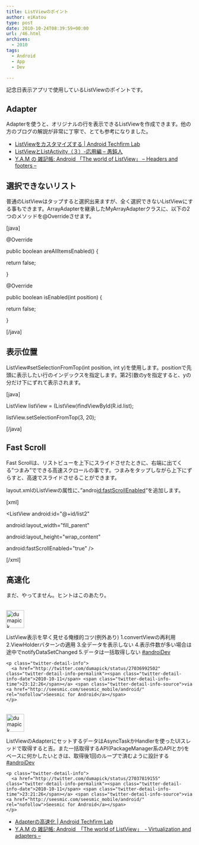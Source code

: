 ```yaml
---
title: ListViewのポイント
author: eiKatou
type: post
date: 2010-10-24T08:39:59+00:00
url: /46.html
archives:
  - 2010
tags:
  - Android
  - App
  - Dev

---
```

記念日表示アプリで使用しているListViewのポイントです。

## Adapter

Adapterを使うと、オリジナルの行を表示できるListViewを作成できます。他の方のブログの解説が非常に丁寧で、とても参考になりました。

  * <a href="http://labs.techfirm.co.jp/android/cho/751" target="_blank">ListViewをカスタマイズする | Android Techfirm Lab</a>
  * <a href="http://ichitcltk.hustle.ne.jp/gudon/modules/pico_rd/index.php?content_id=70" target="_blank">ListViewとListActivity（３）-応用編 &#8211; 愚鈍人</a>
  * <a href="http://y-anz-m.blogspot.com/2010/08/android-world-of-listview-headers-and.html" target="_blank">Y.A.M の 雑記帳: Android &#12300;The world of ListView&#12301; &#8211; Headers and footers &#8211;</a>

## 選択できないリスト

普通のListViewはタップすると選択出来ますが、全く選択できないListViewにする事もできます。ArrayAdapterを継承したMyArrayAdapterクラスに、以下の2つのメソッドを@Overrideさせます。
  
[java]
  
@Override
  
public boolean areAllItemsEnabled() {
      
return false;
  
}
  
@Override
  
public boolean isEnabled(int position) {
      
return false;
  
}
  
[/java] 

## 表示位置

ListView#setSelectionFromTop(int position, int y)を使用します。positionで先頭に表示したい行のインデックスを指定します。第2引数のyを指定すると、yの分だけ下にずれて表示されます。
  
[java]
  
ListView listView = (ListView)findViewById(R.id.list);
  
listView.setSelectionFromTop(3, 20);
  
[/java] 

## Fast Scroll

Fast Scrollは、リストビューを上下にスライドさせたときに、右端に出てくる&#8221;つまみ&#8221;でできる高速スクロールの事です。つまみをタップしながら上下にずらすと、高速でスライドさせることができます。

layout.xmlのListViewの属性に、&#8221;andro[id:fastScrollEnabled][1]&#8220;を追加します。
  
[xml]
  
<ListView android:id="@+id/list2"
      
android:layout\_width="fill\_parent"
      
android:layout\_height="wrap\_content"
      
android:fastScrollEnabled="true" />
  
[/xml] 

## 高速化

まだ、やってません。ヒントはこのあたり。

<div class="twitter-detail twitter-detail-left">
  <div class="twitter-detail-user">
    <a class="twitter-user-screen-name" href="http://twitter.com/dumapick"><br /> <img src="http://a0.twimg.com/profile_images/695148648/Owl-48_normal.png" alt="dumapick" height="48" width="48" /><br /> </a>
  </div>
  
  <div class="twitter-detail-tweet">
    <p class="twitter-detail-text">
      ListView表示を早く見せる俺様的コツ(例外あり) 1.convertViewの再利用 2.ViewHolderバターンの適用 3.全データを表示しない 4.表示件数が多い場合は途中でnotifyDataSetChanged 5.データは一括取得しない <a href="http://twitter.com/search?q=%23androiDev" target="_top">#androiDev</a>
    </p>
    
    <p class="twitter-detail-info">
      <a href="http://twitter.com/dumapick/status/27036992502" class="twitter-detail-info-permalink"><span class="twitter-detail-info-date">2010-10-11</span> <span class="twitter-detail-info-time">23:12:26</span></a> <span class="twitter-detail-info-source">via <a href="http://seesmic.com/seesmic_mobile/android/" rel="nofollow">Seesmic for Android</a></span>
    </p>
  </div>
</div>

<div class="twitter-detail twitter-detail-left">
  <div class="twitter-detail-user">
    <a class="twitter-user-screen-name" href="http://twitter.com/dumapick"><br /> <img src="http://a0.twimg.com/profile_images/695148648/Owl-48_normal.png" alt="dumapick" height="48" width="48" /><br /> </a>
  </div>
  
  <div class="twitter-detail-tweet">
    <p class="twitter-detail-text">
      ListViewのAdapterにセットするデータはAsyncTaskかHandlerを使ったUIスレッドで取得すると吉。また一括取得するAPI(PackageManager系のAPIとか)をベースに何かしたいときは、取得後1回のループで済むように設計する <a href="http://twitter.com/search?q=%23androiDev" target="_top">#androiDev</a>
    </p>
    
    <p class="twitter-detail-info">
      <a href="http://twitter.com/dumapick/status/27037819155" class="twitter-detail-info-permalink"><span class="twitter-detail-info-date">2010-10-11</span> <span class="twitter-detail-info-time">23:21:26</span></a> <span class="twitter-detail-info-source">via <a href="http://seesmic.com/seesmic_mobile/android/" rel="nofollow">Seesmic for Android</a></span>
    </p>
  </div>
</div>

  * <a href="http://labs.techfirm.co.jp/android/cho/2161" target="_blank">Adapterの高速化 | Android Techfirm Lab</a>
  * <a href="http://y-anz-m.blogspot.com/2010/08/androidthe-world-of-listview.html" target="_blank">Y.A.M の 雑記帳: Android&#12288;&#12300;The world of ListView&#12301;&#12288;- Virtualization and adapters &#8211;</a>

 [1]: http://d.hatena.ne.jp/fastScrollEnabled/
